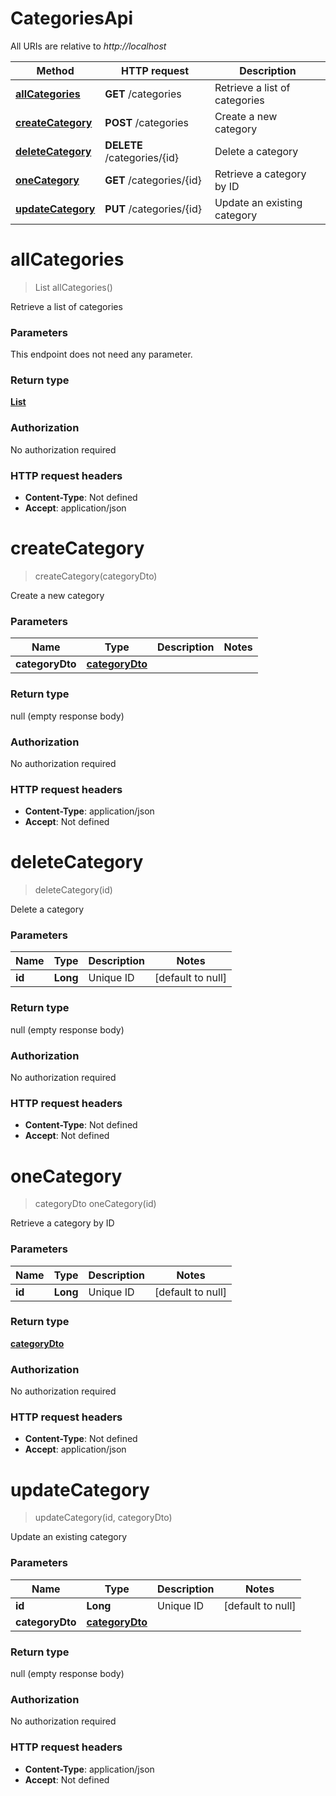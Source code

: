# CategoriesApi

All URIs are relative to *http://localhost*

| Method | HTTP request | Description |
|------------- | ------------- | -------------|
| [**allCategories**](CategoriesApi.md#allCategories) | **GET** /categories | Retrieve a list of categories |
| [**createCategory**](CategoriesApi.md#createCategory) | **POST** /categories | Create a new category |
| [**deleteCategory**](CategoriesApi.md#deleteCategory) | **DELETE** /categories/{id} | Delete a category |
| [**oneCategory**](CategoriesApi.md#oneCategory) | **GET** /categories/{id} | Retrieve a category by ID |
| [**updateCategory**](CategoriesApi.md#updateCategory) | **PUT** /categories/{id} | Update an existing category |


<a name="allCategories"></a>
# **allCategories**
> List allCategories()

Retrieve a list of categories

### Parameters
This endpoint does not need any parameter.

### Return type

[**List**](../Models/categoryDto.md)

### Authorization

No authorization required

### HTTP request headers

- **Content-Type**: Not defined
- **Accept**: application/json

<a name="createCategory"></a>
# **createCategory**
> createCategory(categoryDto)

Create a new category

### Parameters

|Name | Type | Description  | Notes |
|------------- | ------------- | ------------- | -------------|
| **categoryDto** | [**categoryDto**](../Models/categoryDto.md)|  | |

### Return type

null (empty response body)

### Authorization

No authorization required

### HTTP request headers

- **Content-Type**: application/json
- **Accept**: Not defined

<a name="deleteCategory"></a>
# **deleteCategory**
> deleteCategory(id)

Delete a category

### Parameters

|Name | Type | Description  | Notes |
|------------- | ------------- | ------------- | -------------|
| **id** | **Long**| Unique ID | [default to null] |

### Return type

null (empty response body)

### Authorization

No authorization required

### HTTP request headers

- **Content-Type**: Not defined
- **Accept**: Not defined

<a name="oneCategory"></a>
# **oneCategory**
> categoryDto oneCategory(id)

Retrieve a category by ID

### Parameters

|Name | Type | Description  | Notes |
|------------- | ------------- | ------------- | -------------|
| **id** | **Long**| Unique ID | [default to null] |

### Return type

[**categoryDto**](../Models/categoryDto.md)

### Authorization

No authorization required

### HTTP request headers

- **Content-Type**: Not defined
- **Accept**: application/json

<a name="updateCategory"></a>
# **updateCategory**
> updateCategory(id, categoryDto)

Update an existing category

### Parameters

|Name | Type | Description  | Notes |
|------------- | ------------- | ------------- | -------------|
| **id** | **Long**| Unique ID | [default to null] |
| **categoryDto** | [**categoryDto**](../Models/categoryDto.md)|  | |

### Return type

null (empty response body)

### Authorization

No authorization required

### HTTP request headers

- **Content-Type**: application/json
- **Accept**: Not defined

